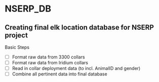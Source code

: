 # NSERP_DB
## Creating final elk location database for NSERP project

Basic Steps
- [ ] Format raw data from 3300 collars
- [ ] Format raw data from Iridium collars
- [ ] Read in collar deployment data (to incl. AnimalID and gender)
- [ ] Combine all pertinent data into final database
